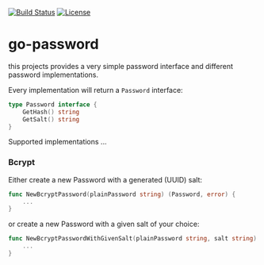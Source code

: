 [![Build Status](https://travis-ci.org/codejanovic/go-password.svg?branch=master)](https://travis-ci.org/codejanovic/go-password)
[![License](https://img.shields.io/github/license/mashape/apistatus.svg?maxAge=2592000)]()

# go-password 

this projects provides a very simple password interface and different password implementations.

Every implementation will return a `Password` interface:

```go
type Password interface {
	GetHash() string
	GetSalt() string
}
```

Supported implementations ...

### Bcrypt
Either create a new Password with a generated (UUID) salt:
```go
func NewBcryptPassword(plainPassword string) (Password, error) {
	...
}
```

or create a new Password with a given salt of your choice:
```go
func NewBcryptPasswordWithGivenSalt(plainPassword string, salt string) (Password, error) {
	...
}
```

